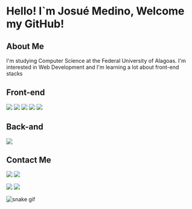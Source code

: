 <h1> Hello! I`m Josué Medino, Welcome my GitHub! </h1>


<h2>About Me</h2>
<p>
I'm studying Computer Science at the Federal University of Alagoas.
I'm interested in Web Development and I'm learning a lot about front-end stacks
</p>

<h2>Front-end</h2>

<img src ="https://img.shields.io/badge/Angular-DD0031?style=for-the-badge&logo=angular&logoColor=white">    <img src="https://img.shields.io/badge/TypeScript-007ACC?style=for-the-badge&logo=typescript&logoColor=white">   <img src="https://img.shields.io/badge/JavaScript-F7DF1E?style=for-the-badge&logo=javascript&logoColor=black">
<img src="https://img.shields.io/badge/HTML5-E34F26?style=for-the-badge&logo=html5&logoColor=white">   <img src="https://img.shields.io/badge/CSS3-1572B6?style=for-the-badge&logo=css3&logoColor=white">

<h2>Back-and</h2>
<img src="https://img.shields.io/badge/Dart-0175C2?style=for-the-badge&logo=dart&logoColor=white">

<h2>Contact Me</h2>
<div> 
  <a href="https://www.youtube.com/channel/UC6Wze6NrnKsHGttUm2-D5eQ" target="_blank"><img src="https://img.shields.io/badge/YouTube-FF0000?style=for-the-badge&logo=youtube&logoColor=white" target="_blank"></a>
  <a href="https://instagram.com/medino.josue" target="_blank"><img src="https://img.shields.io/badge/-Instagram-%23E4405F?style=for-the-badge&logo=instagram&logoColor=white" target="_blank"></a>
 	
  <a href = "mailto:josuemedino5@gmail.com"><img src="https://img.shields.io/badge/-Gmail-%23333?style=for-the-badge&logo=gmail&logoColor=white" target="_blank"></a>
  <a href="https://www.linkedin.com/in/josu%C3%A9-medino-da-silva-149077227/" target="_blank"><img src="https://img.shields.io/badge/-LinkedIn-%230077B5?style=for-the-badge&logo=linkedin&logoColor=white" target="_blank"></a> 
  
</div>

![snake gif](https://github.com/JosueMedino01/JosueMedino01/blob/output/github-contribution-grid-snake.svg)
